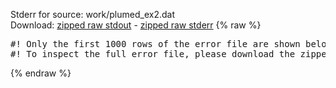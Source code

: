 Stderr for source:  work/plumed_ex2.dat   
Download: [zipped raw stdout](plumed_ex2.dat.plumed_master.stdout.txt.zip) - [zipped raw stderr](plumed_ex2.dat.plumed_master.stderr.txt.zip) 
{% raw %}
<pre>
#! Only the first 1000 rows of the error file are shown below
#! To inspect the full error file, please download the zipped raw stderr file above
</pre>
{% endraw %}
